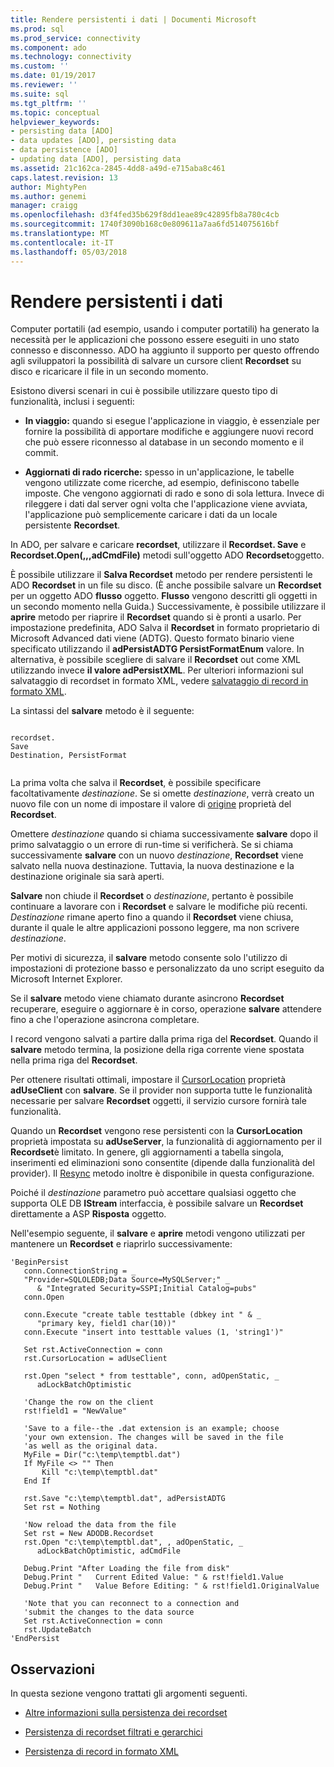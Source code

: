 ```yaml
---
title: Rendere persistenti i dati | Documenti Microsoft
ms.prod: sql
ms.prod_service: connectivity
ms.component: ado
ms.technology: connectivity
ms.custom: ''
ms.date: 01/19/2017
ms.reviewer: ''
ms.suite: sql
ms.tgt_pltfrm: ''
ms.topic: conceptual
helpviewer_keywords:
- persisting data [ADO]
- data updates [ADO], persisting data
- data persistence [ADO]
- updating data [ADO], persisting data
ms.assetid: 21c162ca-2845-4dd8-a49d-e715aba8c461
caps.latest.revision: 13
author: MightyPen
ms.author: genemi
manager: craigg
ms.openlocfilehash: d3f4fed35b629f8dd1eae89c42895fb8a780c4cb
ms.sourcegitcommit: 1740f3090b168c0e809611a7aa6fd514075616bf
ms.translationtype: MT
ms.contentlocale: it-IT
ms.lasthandoff: 05/03/2018
---
```

# <a name="persisting-data"></a>Rendere persistenti i dati
Computer portatili (ad esempio, usando i computer portatili) ha generato la necessità per le applicazioni che possono essere eseguiti in uno stato connesso e disconnesso. ADO ha aggiunto il supporto per questo offrendo agli sviluppatori la possibilità di salvare un cursore client **Recordset** su disco e ricaricare il file in un secondo momento.  
  
 Esistono diversi scenari in cui è possibile utilizzare questo tipo di funzionalità, inclusi i seguenti:  
  
-   **In viaggio:** quando si esegue l'applicazione in viaggio, è essenziale per fornire la possibilità di apportare modifiche e aggiungere nuovi record che può essere riconnesso al database in un secondo momento e il commit.  
  
-   **Aggiornati di rado ricerche:** spesso in un'applicazione, le tabelle vengono utilizzate come ricerche, ad esempio, definiscono tabelle imposte. Che vengono aggiornati di rado e sono di sola lettura. Invece di rileggere i dati dal server ogni volta che l'applicazione viene avviata, l'applicazione può semplicemente caricare i dati da un locale persistente **Recordset**.  
  
 In ADO, per salvare e caricare **recordset**, utilizzare il **Recordset. Save** e **Recordset.Open(,,,adCmdFile)** metodi sull'oggetto ADO **Recordset**oggetto.  
  
 È possibile utilizzare il **Salva Recordset** metodo per rendere persistenti le ADO **Recordset** in un file su disco. (È anche possibile salvare un **Recordset** per un oggetto ADO **flusso** oggetto. **Flusso** vengono descritti gli oggetti in un secondo momento nella Guida.) Successivamente, è possibile utilizzare il **aprire** metodo per riaprire il **Recordset** quando si è pronti a usarlo. Per impostazione predefinita, ADO Salva il **Recordset** in formato proprietario di Microsoft Advanced dati viene (ADTG). Questo formato binario viene specificato utilizzando il **adPersistADTG PersistFormatEnum** valore. In alternativa, è possibile scegliere di salvare il **Recordset** out come XML utilizzando invece **il valore adPersistXML**. Per ulteriori informazioni sul salvataggio di recordset in formato XML, vedere [salvataggio di record in formato XML](../../../ado/guide/data/persisting-records-in-xml-format.md).  
  
 La sintassi del **salvare** metodo è il seguente:  
  
```  
  
recordset.  
Save  
Destination, PersistFormat  
  
```  
  
 La prima volta che salva il **Recordset**, è possibile specificare facoltativamente *destinazione*. Se si omette *destinazione*, verrà creato un nuovo file con un nome di impostare il valore di [origine](../../../ado/reference/ado-api/source-property-ado-recordset.md) proprietà del **Recordset**.  
  
 Omettere *destinazione* quando si chiama successivamente **salvare** dopo il primo salvataggio o un errore di run-time si verificherà. Se si chiama successivamente **salvare** con un nuovo *destinazione*, **Recordset** viene salvato nella nuova destinazione. Tuttavia, la nuova destinazione e la destinazione originale sia sarà aperti.  
  
 **Salvare** non chiude il **Recordset** o *destinazione*, pertanto è possibile continuare a lavorare con i **Recordset** e salvare le modifiche più recenti. *Destinazione* rimane aperto fino a quando il **Recordset** viene chiusa, durante il quale le altre applicazioni possono leggere, ma non scrivere *destinazione*.  
  
 Per motivi di sicurezza, il **salvare** metodo consente solo l'utilizzo di impostazioni di protezione basso e personalizzato da uno script eseguito da Microsoft Internet Explorer.  
  
 Se il **salvare** metodo viene chiamato durante asincrono **Recordset** recuperare, eseguire o aggiornare è in corso, operazione **salvare** attendere fino a che l'operazione asincrona completare.  
  
 I record vengono salvati a partire dalla prima riga del **Recordset**. Quando il **salvare** metodo termina, la posizione della riga corrente viene spostata nella prima riga del **Recordset**.  
  
 Per ottenere risultati ottimali, impostare il [CursorLocation](../../../ado/reference/ado-api/cursorlocation-property-ado.md) proprietà **adUseClient** con **salvare**. Se il provider non supporta tutte le funzionalità necessarie per salvare **Recordset** oggetti, il servizio cursore fornirà tale funzionalità.  
  
 Quando un **Recordset** vengono rese persistenti con la **CursorLocation** proprietà impostata su **adUseServer**, la funzionalità di aggiornamento per il **Recordset**è limitato. In genere, gli aggiornamenti a tabella singola, inserimenti ed eliminazioni sono consentite (dipende dalla funzionalità del provider). Il [Resync](../../../ado/reference/ado-api/resync-method.md) metodo inoltre è disponibile in questa configurazione.  
  
 Poiché il *destinazione* parametro può accettare qualsiasi oggetto che supporta OLE DB **IStream** interfaccia, è possibile salvare un **Recordset** direttamente a ASP  **Risposta** oggetto.  
  
 Nell'esempio seguente, il **salvare** e **aprire** metodi vengono utilizzati per mantenere un **Recordset** e riaprirlo successivamente:  
  
```  
'BeginPersist  
   conn.ConnectionString = _  
   "Provider=SQLOLEDB;Data Source=MySQLServer;" _  
      & "Integrated Security=SSPI;Initial Catalog=pubs"  
   conn.Open  
  
   conn.Execute "create table testtable (dbkey int " & _  
      "primary key, field1 char(10))"  
   conn.Execute "insert into testtable values (1, 'string1')"  
  
   Set rst.ActiveConnection = conn  
   rst.CursorLocation = adUseClient  
  
   rst.Open "select * from testtable", conn, adOpenStatic, _  
      adLockBatchOptimistic  
  
   'Change the row on the client  
   rst!field1 = "NewValue"  
  
   'Save to a file--the .dat extension is an example; choose  
   'your own extension. The changes will be saved in the file  
   'as well as the original data.  
   MyFile = Dir("c:\temp\temptbl.dat")  
   If MyFile <> "" Then  
       Kill "c:\temp\temptbl.dat"  
   End If  
  
   rst.Save "c:\temp\temptbl.dat", adPersistADTG  
   Set rst = Nothing  
  
   'Now reload the data from the file  
   Set rst = New ADODB.Recordset  
   rst.Open "c:\temp\temptbl.dat", , adOpenStatic, _  
      adLockBatchOptimistic, adCmdFile  
  
   Debug.Print "After Loading the file from disk"  
   Debug.Print "   Current Edited Value: " & rst!field1.Value  
   Debug.Print "   Value Before Editing: " & rst!field1.OriginalValue  
  
   'Note that you can reconnect to a connection and  
   'submit the changes to the data source  
   Set rst.ActiveConnection = conn  
   rst.UpdateBatch  
'EndPersist  
```  
  
## <a name="remarks"></a>Osservazioni  
 In questa sezione vengono trattati gli argomenti seguenti.  
  
-   [Altre informazioni sulla persistenza dei recordset](../../../ado/guide/data/more-about-recordset-persistence.md)  
  
-   [Persistenza di recordset filtrati e gerarchici](../../../ado/guide/data/persisting-filtered-and-hierarchical-recordsets.md)  
  
-   [Persistenza di record in formato XML](../../../ado/guide/data/persisting-records-in-xml-format.md)
